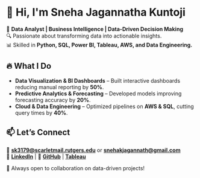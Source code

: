 # 👋 Hi, I'm **Sneha Jagannatha Kuntoji**

🚀 **Data Analyst | Business Intelligence | Data-Driven Decision Making**  
🔍 Passionate about transforming data into actionable insights.  
📊 Skilled in **Python, SQL, Power BI, Tableau, AWS, and Data Engineering.**

## 🔥 What I Do
- **Data Visualization & BI Dashboards** – Built interactive dashboards reducing manual reporting by **50%**.
- **Predictive Analytics & Forecasting** – Developed models improving forecasting accuracy by **20%**.
- **Cloud & Data Engineering** – Optimized pipelines on **AWS & SQL**, cutting query times by **40%**.

## 📫 Let’s Connect
📧 **sk3179@scarletmail.rutgers.edu**  or **snehakjagannath@gmail.com**                                                                                             
🔗 [**LinkedIn**](https://linkedin.com/in/snehakj07) | 🐙 [**GitHub**](#) | [**Tableau**](https://public.tableau.com/app/profile/sneha.jagannatha.kuntoji/vizzes) 

🚀 Always open to collaboration on data-driven projects!
